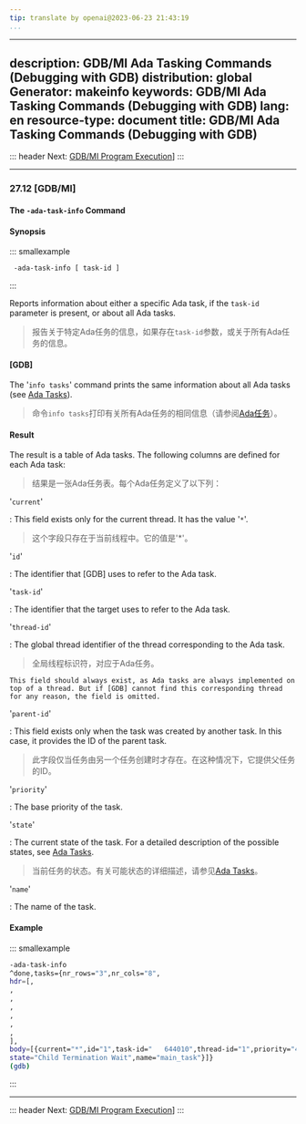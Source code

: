 ```yaml
---
tip: translate by openai@2023-06-23 21:43:19
...
```

---
description: GDB/MI Ada Tasking Commands (Debugging with GDB)
distribution: global
Generator: makeinfo
keywords: GDB/MI Ada Tasking Commands (Debugging with GDB)
lang: en
resource-type: document
title: GDB/MI Ada Tasking Commands (Debugging with GDB)
---
::: header
Next: [GDB/MI Program Execution](GDB_002fMI-Program-Execution.html#GDB_002fMI-Program-Execution)]
:::

---

### 27.12 [GDB/MI]

#### The `-ada-task-info` Command

#### Synopsis

::: smallexample

```bash
 -ada-task-info [ task-id ]
```

:::


Reports information about either a specific Ada task, if the `task-id` parameter is present, or about all Ada tasks.

> 报告关于特定Ada任务的信息，如果存在`task-id`参数，或关于所有Ada任务的信息。

#### [GDB]


The '`info tasks`' command prints the same information about all Ada tasks (see [Ada Tasks](Ada-Tasks.html#Ada-Tasks)).

> 命令`info tasks`打印有关所有Ada任务的相同信息（请参阅[Ada任务](Ada-Tasks.html#Ada-Tasks)）。

#### Result


The result is a table of Ada tasks. The following columns are defined for each Ada task:

> 结果是一张Ada任务表。每个Ada任务定义了以下列：

'`current`'


:   This field exists only for the current thread. It has the value '`*`'.

> 这个字段只存在于当前线程中。它的值是'*'。

'`id`'

:   The identifier that [GDB] uses to refer to the Ada task.

'`task-id`'

:   The identifier that the target uses to refer to the Ada task.

'`thread-id`'


:   The global thread identifier of the thread corresponding to the Ada task.

> 全局线程标识符，对应于Ada任务。

```
This field should always exist, as Ada tasks are always implemented on top of a thread. But if [GDB] cannot find this corresponding thread for any reason, the field is omitted.
```

'`parent-id`'


:   This field exists only when the task was created by another task. In this case, it provides the ID of the parent task.

> 此字段仅当任务由另一个任务创建时才存在。在这种情况下，它提供父任务的ID。

'`priority`'

:   The base priority of the task.

'`state`'


:   The current state of the task. For a detailed description of the possible states, see [Ada Tasks](Ada-Tasks.html#Ada-Tasks).

> 当前任务的状态。有关可能状态的详细描述，请参见[Ada Tasks](Ada-Tasks.html#Ada-Tasks)。

'`name`'

:   The name of the task.

#### Example

::: smallexample

```bash
-ada-task-info
^done,tasks={nr_rows="3",nr_cols="8",
hdr=[,
,
,
,
,
,
,
],
body=[{current="*",id="1",task-id="   644010",thread-id="1",priority="48",
state="Child Termination Wait",name="main_task"}]}
(gdb)
```

:::

---

::: header
Next: [GDB/MI Program Execution](GDB_002fMI-Program-Execution.html#GDB_002fMI-Program-Execution)]
:::
